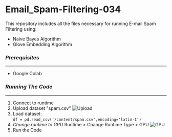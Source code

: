 # Email_Spam-Filtering-034

This repository includes all the files necessary for running E-mail Spam Filtering using: 
* Naive Bayes Algorithm
* Glove Embedding Algorithm

### _Prerequisites_
---
* Google Colab

### _Running The Code_
---

1. Connect to runtime
2. Upload dataset "spam.csv"
![Upload](https://drive.google.com/uc?export=view&id=1TmEzvCG2ggVHgrl8p9y8gvl7B0EJV5cg)
3. Load dataset:  
`df = pd.read_csv('/content/spam.csv',encoding='latin-1')`
4. _Change runtime to GPU_
Runtime > Change Runtime Type > GPU
![GPU](https://drive.google.com/file/d/18BOSJiljfKSWdlCwoE2BYiV5sUsxPXiM/view?usp=sharing)
5. Run the Code

